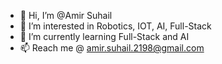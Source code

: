 - 👋 Hi, I’m @Amir Suhail
- 👀 I’m interested in Robotics, IOT, AI, Full-Stack
- 🌱 I’m currently learning Full-Stack and AI
- 📫 Reach me @ amir.suhail.2198@gmail.com

<!---
A-Suhail/A-Suhail is a ✨ special ✨ repository because its `README.md` (this file) appears on your GitHub profile.
You can click the Preview link to take a look at your changes.
--->
